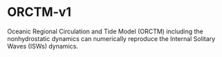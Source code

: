 # ORCTM-v1
Oceanic Regional Circulation and Tide Model (ORCTM) including the nonhydrostatic dynamics can numerically reproduce the Internal Solitary Waves (ISWs) dynamics.
